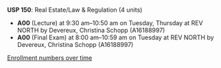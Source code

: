 **USP 150**: Real Estate/Law & Regulation (4 units)

- **A00** (Lecture) at 9:30 am–10:50 am on Tuesday, Thursday at REV NORTH by Devereux, Christina Schopp (A16188997)
- **A00** (Final Exam) at 8:00 am–10:59 am on Tuesday at REV NORTH by Devereux, Christina Schopp (A16188997)

[Enrollment numbers over time](./USP150.tsv)
